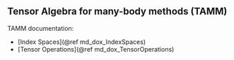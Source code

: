 Tensor Algebra for many-body methods (TAMM)
-------------------------------------------

TAMM documentation:

- [Index Spaces](@ref md_dox_IndexSpaces)
- [Tensor Operations](@ref md_dox_TensorOperations)
  
  
